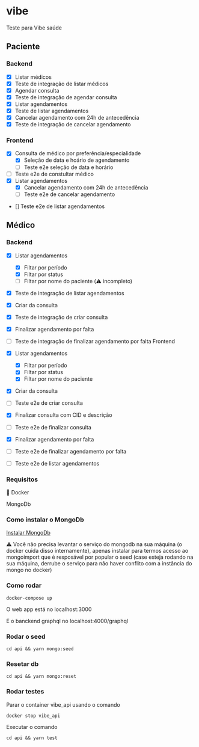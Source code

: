 # vibe
Teste para Vibe saúde

## Paciente

### Backend

- [x] Listar médicos
- [x] Teste de integração de listar médicos
- [x] Agendar consulta
- [x] Teste de integração de agendar consulta
- [x] Listar agendamentos
- [x] Teste de listar agendamentos
- [x] Cancelar agendamento com 24h de antecedência
- [x] Teste de integração de cancelar agendamento

### Frontend

- [x] Consulta de médico por preferência/especialidade
  - [x] Seleção de data e hoário de agendamento
  - [ ] Teste e2e seleção de data e horário
- [ ] Teste e2e de constultar médico
- [x] Listar agendamentos
  - [x] Cancelar agendamento com 24h de antecedência
  - [ ] Teste e2e de cancelar agendamento
- [] Teste e2e de listar agendamentos

## Médico

### Backend

- [x] Listar agendamentos
  - [x] Filtar por período
  - [x] Filtar por status
  - [ ] Filtar por nome do paciente (⚠️ incompleto)
- [x] Teste de integração de listar agendamentos
- [x] Criar da consulta
- [x] Teste de integração de criar consulta
- [x] Finalizar agendamento por falta
- [ ] Teste de integração de finalizar agendamento por falta
      Frontend

- [x] Listar agendamentos
  - [x] Filtar por período
  - [x] Filtar por status
  - [x] Filtar por nome do paciente
- [x] Criar da consulta
- [ ] Teste e2e de criar consulta
- [x] Finalizar consulta com CID e descrição
- [ ] Teste e2e de finalizar consulta
- [x] Finalizar agendamento por falta
- [ ] Teste e2e de finalizar agendamento por falta
- [ ] Teste e2e de listar agendamentos

### Requisitos

🐳 Docker

MongoDb

### Como instalar o MongoDb

[Instalar MongoDb](https://docs.mongodb.com/manual/administration/install-community/)

⚠️ Você não precisa levantar o serviço do mongodb na sua máquina (o docker cuida disso internamente), apenas instalar para termos acesso ao
mongoimport que é resposável por popular o seed (case esteja rodando na sua máquina, derrube o serviço para não haver conflito com a instância do mongo no docker)

### Como rodar

`docker-compose up`

O web app está no localhost:3000

E o banckend graphql no localhost:4000/graphql

### Rodar o seed

`cd api && yarn mongo:seed`

### Resetar db

`cd api && yarn mongo:reset`

### Rodar testes

Parar o container vibe_api usando o comando

`docker stop vibe_api`

Executar o comando

`cd api && yarn test`
